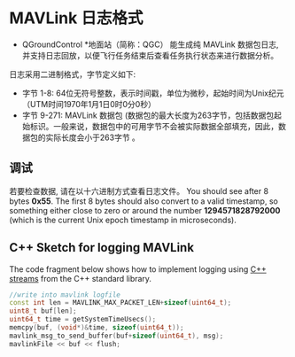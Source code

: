 # MAVLink 日志格式

* QGroundControl *地面站（简称：QGC） 能生成纯 MAVLink 数据包日志, 并支持日志回放，以便飞行任务结束后查看任务执行状态来进行数据分析。

日志采用二进制格式，字节定义如下:

* 字节 1-8: 64位无符号整数，表示时间戳，单位为微秒，起始时间为Unix纪元（UTM时间1970年1月1日0时0分0秒）
* 字节 9-271: MAVLink 数据包 (数据包的最大长度为263字节，包括数据包起始标识。一般来说，数据包中的可用字节不会被实际数据全部填充，因此，数据包的实际长度会小于263字节 。

## 调试

若要检查数据, 请在以十六进制方式查看日志文件。 You should see after 8 bytes **0x55**. The first 8 bytes should also convert to a valid timestamp, so something either close to zero or around the number **1294571828792000** (which is the current Unix epoch timestamp in microseconds).

## C++ Sketch for logging MAVLink

The code fragment below shows how to implement logging using [C++ streams](http://www.cplusplus.com/reference/iostream/istream/) from the C++ standard library.

```cpp
//write into mavlink logfile
const int len = MAVLINK_MAX_PACKET_LEN+sizeof(uint64_t);
uint8_t buf[len];
uint64_t time = getSystemTimeUsecs();
memcpy(buf, (void*)&time, sizeof(uint64_t));
mavlink_msg_to_send_buffer(buf+sizeof(uint64_t), msg);
mavlinkFile << buf << flush;
```